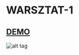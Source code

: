 # WARSZTAT-1 
## [DEMO](http://tr9.pl/warsztat/index.html)
![alt tag](http://i.imgur.com/T4jIKOQ.png)
